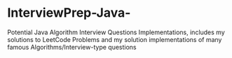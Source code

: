 # InterviewPrep-Java-
Potential Java Algorithm Interview Questions Implementations, 
includes my solutions to LeetCode Problems and my solution implementations of many famous Algorithms/Interview-type questions
